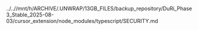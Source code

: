 ../..//mnt/h/ARCHIVE/.UNWRAP/13GB_FILES/backup_repository/DuRi_Phase3_Stable_2025-08-03/cursor_extension/node_modules/typescript/SECURITY.md